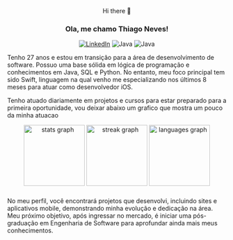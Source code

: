 <div align="center">
 Hi there 👋

### Ola, me chamo Thiago Neves!   
</div>

<div align="center">
 
[![LinkedIn](https://img.shields.io/badge/LinkedIn-0077B5?style=for-the-badge&logo=linkedin&logoColor=white)](https://www.linkedin.com/in/thiago-ferreira-neves-7305b0190/)
 ![Java](https://img.shields.io/badge/Java-ED8B00?style=for-the-badge&logo=openjdk&logoColor=white)
 ![Java](https://img.shields.io/badge/Swift-FA7343?style=for-the-badge&logo=swift&logoColor=white)

</div>

  Tenho 27 anos e estou em transição para a área de desenvolvimento de software. Possuo uma base sólida em lógica de programação e conhecimentos em Java, SQL e Python. No entanto, meu foco principal tem sido Swift, linguagem na qual venho me especializando nos últimos 8 meses para atuar como desenvolvedor iOS.
  
Tenho atuado diariamente em projetos e cursos para estar preparado para a primeira oportunidade, vou deixar abaixo um grafico que mostra um pouco da minha atuacao


<div align="center">
  <img src="https://github-readme-stats.vercel.app/api?username=Thfneves&hide_title=false&hide_rank=false&show_icons=true&include_all_commits=true&count_private=true&disable_animations=false&theme=dracula&locale=en&hide_border=false&order=1" height="140" alt="stats graph"  />
  <img src="https://streak-stats.demolab.com?user=Thfneves&locale=en&mode=daily&theme=dracula&hide_border=true&border_radius=5&order=3" height="140" alt="streak graph"  />
  <img src="https://github-readme-stats.vercel.app/api/top-langs?username=Thfneves&locale=en&hide_title=false&layout=compact&card_width=320&langs_count=5&theme=dracula&hide_border=false&order=2" height="140" alt="languages graph"  />
</div>

###

No meu perfil, você encontrará projetos que desenvolvi, incluindo sites e aplicativos mobile, demonstrando minha evolução e dedicação na área. Meu próximo objetivo, após ingressar no mercado, é iniciar uma pós-graduação em Engenharia de Software para aprofundar ainda mais meus conhecimentos.










